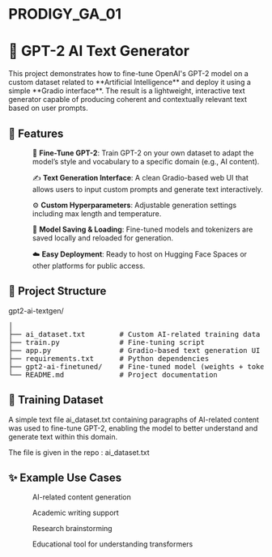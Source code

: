 # PRODIGY_GA_01

# 🧠 GPT-2 AI Text Generator

<p>This project demonstrates how to fine-tune OpenAI's GPT-2 model on a custom dataset related to **Artificial Intelligence** and deploy it using a simple **Gradio interface**. The result is a lightweight, interactive text generator capable of producing coherent and contextually relevant text based on user prompts.</p>



<h2>🚀 Features</h2>

<ul>
<ol>🔁 <b>Fine-Tune GPT-2</b>: Train GPT-2 on your own dataset to adapt the model’s style and vocabulary to a specific domain (e.g., AI content).</ol>
<ol>✍️ <b>Text Generation Interface</b>: A clean Gradio-based web UI that allows users to input custom prompts and generate text interactively.</ol>
<ol>⚙️ <b>Custom Hyperparameters</b>: Adjustable generation settings including max length and temperature.</ol>
<ol>💾 <b>Model Saving & Loading</b>: Fine-tuned models and tokenizers are saved locally and reloaded for generation.</ol>
<ol>☁️ <b>Easy Deployment</b>: Ready to host on Hugging Face Spaces or other platforms for public access.</ol>
</ul>


<h2>📁 Project Structure</h2>

gpt2-ai-textgen/
<pre>
│
├── ai_dataset.txt        # Custom AI-related training data
├── train.py              # Fine-tuning script
├── app.py                # Gradio-based text generation UI
├── requirements.txt      # Python dependencies
├── gpt2-ai-finetuned/    # Fine-tuned model (weights + tokenizer)
└── README.md             # Project documentation
</pre>


<h2>📝 Training Dataset</h2>
<p>A simple text file ai_dataset.txt containing paragraphs of AI-related content was used to fine-tune GPT-2, enabling the model to better understand and generate text within this domain.
  <p>The file is given in the repo : ai_dataset.txt</p>
</p>


<h2>✨ Example Use Cases</h2>
<ul>
<ol>AI-related content generation</ol>
<ol>Academic writing support</ol>
<ol>Research brainstorming</ol>
<ol>Educational tool for understanding transformers</ol>
</ul>
